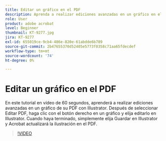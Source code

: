 ```yaml
---
title: Editar un gráfico en el PDF
description: Aprenda a realizar ediciones avanzadas en un gráfico en el PDF con Illustrator
role: User
product: adobe acrobat
level: Beginner
thumbnail: KT-9277.jpg
jira: KT-9277
exl-id: 655019ce-9cb4-486e-820e-61abdde6b789
source-git-commit: 2b47655370d52405e5773f0358c71aa65fdecdef
workflow-type: tm+mt
source-wordcount: '74'
ht-degree: 0%

---
```


# Editar un gráfico en el PDF

En este tutorial en vídeo de 60 segundos, aprenderá a realizar ediciones avanzadas en un gráfico de su PDF con Illustrator. Después de seleccionar Editar PDF, haga clic con el botón derecho en un gráfico y elija editarlo en Illustrator. Cuando haya terminado, simplemente elija Guardar en Illustrator y Acrobat actualizará la ilustración en el PDF.

>[!VIDEO](https://video.tv.adobe.com/v/338277?quality=12&learn=on&hidetitle=true)
